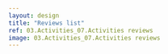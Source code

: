 ```yaml
---
layout: design
title: "Reviews list"
ref: 03.Activities_07.Activities reviews
image: 03.Activities_07.Activities reviews
---
```

